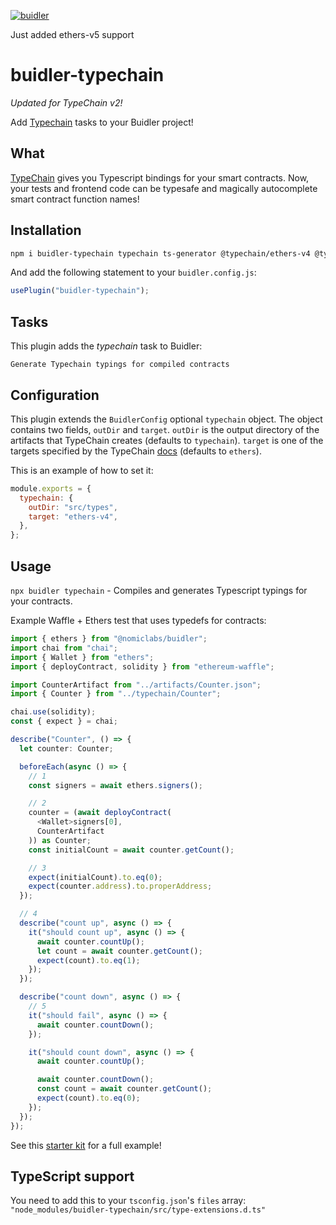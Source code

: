 [![buidler](https://buidler.dev/buidler-plugin-badge.svg?1)](https://buidler.dev)

Just added ethers-v5 support

# buidler-typechain

_Updated for TypeChain v2!_

Add [Typechain](https://www.github.com/ethereum-ts/TypeChain) tasks to your Buidler project!

## What

[TypeChain](https://www.github.com/ethereum-ts/TypeChain) gives you Typescript bindings for your smart contracts. Now, your tests and frontend code can be typesafe and magically autocomplete smart contract function names!

## Installation

```bash
npm i buidler-typechain typechain ts-generator @typechain/ethers-v4 @typechain/ethers-v5 @typechain/truffle-v5 @typechain/web3-v1 @typechain/truffle-v4
```

And add the following statement to your `buidler.config.js`:

```js
usePlugin("buidler-typechain");
```

## Tasks

This plugin adds the _typechain_ task to Buidler:

```
Generate Typechain typings for compiled contracts
```

## Configuration

This plugin extends the `BuidlerConfig` optional `typechain` object. The object contains two fields, `outDir` and `target`. `outDir` is the output directory of the artifacts that TypeChain creates (defaults to `typechain`). `target` is one of the targets specified by the TypeChain [docs](https://github.com/ethereum-ts/TypeChain#cli) (defaults to `ethers`).

This is an example of how to set it:

```js
module.exports = {
  typechain: {
    outDir: "src/types",
    target: "ethers-v4",
  },
};
```

## Usage

`npx buidler typechain` - Compiles and generates Typescript typings for your contracts.

Example Waffle + Ethers test that uses typedefs for contracts:

```ts
import { ethers } from "@nomiclabs/buidler";
import chai from "chai";
import { Wallet } from "ethers";
import { deployContract, solidity } from "ethereum-waffle";

import CounterArtifact from "../artifacts/Counter.json";
import { Counter } from "../typechain/Counter";

chai.use(solidity);
const { expect } = chai;

describe("Counter", () => {
  let counter: Counter;

  beforeEach(async () => {
    // 1
    const signers = await ethers.signers();

    // 2
    counter = (await deployContract(
      <Wallet>signers[0],
      CounterArtifact
    )) as Counter;
    const initialCount = await counter.getCount();

    // 3
    expect(initialCount).to.eq(0);
    expect(counter.address).to.properAddress;
  });

  // 4
  describe("count up", async () => {
    it("should count up", async () => {
      await counter.countUp();
      let count = await counter.getCount();
      expect(count).to.eq(1);
    });
  });

  describe("count down", async () => {
    // 5
    it("should fail", async () => {
      await counter.countDown();
    });

    it("should count down", async () => {
      await counter.countUp();

      await counter.countDown();
      const count = await counter.getCount();
      expect(count).to.eq(0);
    });
  });
});
```

See this [starter kit](https://github.com/rhlsthrm/typescript-solidity-dev-starter-kit) for a full example!

## TypeScript support

You need to add this to your `tsconfig.json`'s `files` array:
`"node_modules/buidler-typechain/src/type-extensions.d.ts"`
